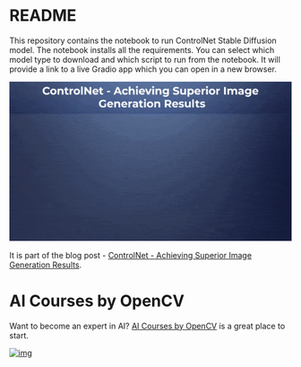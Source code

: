 # README

This repository contains the notebook to run ControlNet Stable Diffusion model. The notebook installs all the requirements. You can select which model type to download and which script to run from the notebook. It will provide a link to a live Gradio app which you can open in a new browser.

![](readme_images/controlnet-featured-image.gif)

It is part of the blog post - [ControlNet - Achieving Superior Image Generation Results](https://learnopencv.com/controlnet/).

# AI Courses by OpenCV

Want to become an expert in AI? [AI Courses by OpenCV](https://opencv.org/courses/) is a great place to start.

[![img](https://camo.githubusercontent.com/5c10c2db6c1c005a3846ca4e1774a650346ef7e0be436aa7b39e50210d2a80af/68747470733a2f2f6c6561726e6f70656e63762e636f6d2f77702d636f6e74656e742f75706c6f6164732f323032332f30312f41492d436f75727365732d42792d4f70656e43562d4769746875622e706e67)](https://opencv.org/courses/)